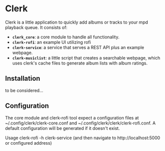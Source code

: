 # Clerk

Clerk is a little application to quickly add albums or tracks to your mpd playback queue.
It consists of:
- **`clerk_core`**: a core module to handle all functionality.
- **`clerk-rofi`**: an example UI utilizing rofi
- **`clerk-service`**: a service that serves a REST API plus an example webpage.
- **`clerk-musiclist`**: a little script that creates a searchable webpage, which uses clerk's cache files to generate album lists with album ratings.

## Installation

to be considered...

## Configuration
The core module and clerk-rofi tool expect a configuration files at ~/.config/clerk/clerk-core.conf and ~/.config/clerk/clerk/clerk-rofi.conf.
A default configuration will be generated if it doesn't exist.

Usage
clerk-rofi -h
clerk-service (and then navigate to http://localhost:5000 or configured address)
